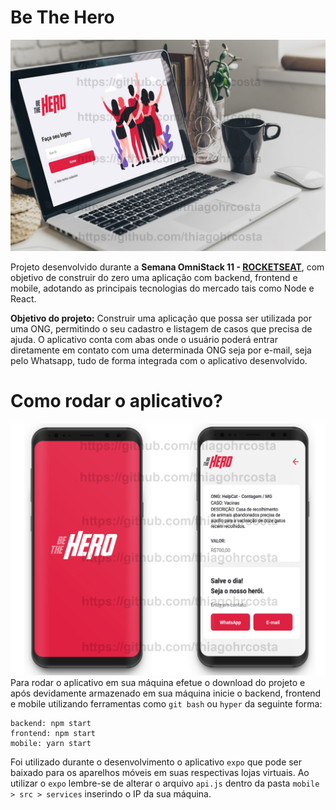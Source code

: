 # Be The Hero
![BeTheHeroProject](https://github.com/thiagohrcosta/BeTheHero-OmniStack11/blob/master/arquivos/BeTheHeroMain.jpg?raw=true)

Projeto desenvolvido durante a **Semana OmniStack 11 - [ROCKETSEAT](https://rocketseat.com.br/)**, com objetivo de construir do zero uma aplicação com backend, frontend e mobile, adotando as principais tecnologias do mercado tais como Node e React. 

**Objetivo do projeto:** Construir uma aplicação que possa ser utilizada por uma ONG, permitindo o seu cadastro e listagem de casos que precisa de ajuda. O aplicativo conta com abas onde o usuário poderá entrar diretamente em contato com uma determinada ONG seja por e-mail, seja pelo Whatsapp, tudo de forma integrada com o aplicativo desenvolvido. 

# Como rodar o aplicativo?
![BeTheHeroProject1](https://github.com/thiagohrcosta/BeTheHero-OmniStack11/blob/master/arquivos/BeTheHeroCover1.jpg?raw=true)
Para rodar o aplicativo em sua máquina efetue o download do projeto e após devidamente armazenado em sua máquina inicie o backend, frontend e mobile utilizando ferramentas como `git bash` ou `hyper` da seguinte forma:

    backend: npm start
    frontend: npm start
    mobile: yarn start

Foi utilizado durante o desenvolvimento o aplicativo `expo` que pode ser baixado para os aparelhos móveis em suas respectivas lojas virtuais. Ao utilizar o `expo` lembre-se de alterar o arquivo `api.js` dentro da pasta `mobile > src > services` inserindo o IP da sua máquina. 

